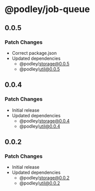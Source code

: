 # @podley/job-queue

## 0.0.5

### Patch Changes

- Correct package.json
- Updated dependencies
  - @podley/storage@0.0.5
  - @podley/util@0.0.5

## 0.0.4

### Patch Changes

- Initial release
- Updated dependencies
  - @podley/storage@0.0.4
  - @podley/util@0.0.4

## 0.0.2

### Patch Changes

- Initial release
- Updated dependencies
  - @podley/storage@0.0.2
  - @podley/util@0.0.2
